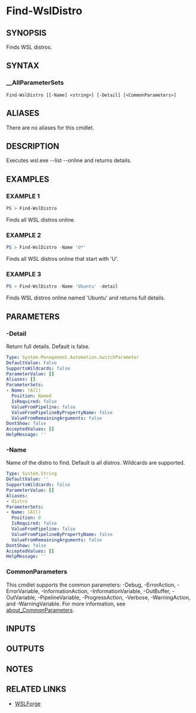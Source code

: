 # Find-WslDistro

## SYNOPSIS

Finds WSL distros.

## SYNTAX

### __AllParameterSets

```text
Find-WslDistro [[-Name] <string>] [-Detail] [<CommonParameters>]
```

## ALIASES

There are no aliases for this cmdlet.

## DESCRIPTION

Executes wsl.exe --list --online and returns details.

## EXAMPLES

### EXAMPLE 1

```powershell
PS > Find-WslDistro
```

Finds all WSL distros online.

### EXAMPLE 2

```powershell
PS > Find-WslDistro -Name 'U*'
```

Finds all WSL distros online that start with 'U'.

### EXAMPLE 3

```powershell
PS > Find-WslDistro -Name 'Ubuntu' -detail
```

Finds WSL distros online named 'Ubuntu' and returns full details.

## PARAMETERS

### -Detail

Return full details.
Default is false.

```yaml
Type: System.Management.Automation.SwitchParameter
DefaultValue: False
SupportsWildcards: false
ParameterValue: []
Aliases: []
ParameterSets:
- Name: (All)
  Position: Named
  IsRequired: false
  ValueFromPipeline: false
  ValueFromPipelineByPropertyName: false
  ValueFromRemainingArguments: false
DontShow: false
AcceptedValues: []
HelpMessage: ''
```

### -Name

Name of the distro to find.
Default is all distros.
Wildcards are supported.

```yaml
Type: System.String
DefaultValue: ''
SupportsWildcards: false
ParameterValue: []
Aliases:
- distro
ParameterSets:
- Name: (All)
  Position: 0
  IsRequired: false
  ValueFromPipeline: false
  ValueFromPipelineByPropertyName: false
  ValueFromRemainingArguments: false
DontShow: false
AcceptedValues: []
HelpMessage: ''
```

### CommonParameters

This cmdlet supports the common parameters: -Debug, -ErrorAction, -ErrorVariable,
-InformationAction, -InformationVariable, -OutBuffer, -OutVariable, -PipelineVariable,
-ProgressAction, -Verbose, -WarningAction, and -WarningVariable. For more information, see
[about_CommonParameters](https://go.microsoft.com/fwlink/?LinkID=113216).

## INPUTS

## OUTPUTS

## NOTES

## RELATED LINKS

- [WSLForge](WSLForge.md)
